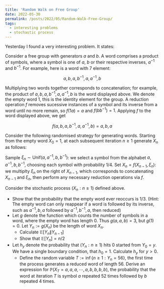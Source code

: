 ```yaml
---
title: 'Random Walk on Free Group'
date: 2022-05-30
permalink: /posts/2022/05/Random-Walk-Free-Group/
tags:
  - interesting problems
  - stochastic process
---
```


Yesterday I found a very interesting problem. It states:

Consider a free group with generators $a$ and $b$. A word comprises a product of symbols, where a symbol is one of $a$, $b$ or their respective inverses, $a^{-1}$ and $b^{-1}$. For example, here is a word with 7 element:

$$a,b,a,b^{-1},a,a^{-1},b$$

Multiplying two words together corresponds to concatenation; for example, the product of $a,b,a,b^{-1},a,a^{-1},b$ is the word displayed above. We denote the empty word 1, this is the identity element for the group. A reduction operation $f$ removes sucessive instances of a symbol and its inverse from a word until no more remain, so $f(1a)=a$ and $f(bb^{-1})=1$. Applying $f$ to the word displayed above, we get

$$f(a,b,a,b^{-1},a,a^{-1},b)=a,b,a$$

Consider the following randomised strategy for generating words. Starting from the empty word $X_0=1$, at each subsequent iteration $n\geq 1$ generate $X_n$ as follows:

Sample $\xi_n\sim\text{Unif}(a,a^{-1},b,b^{-1})$: we select a symbol from the alphabet $a,a^{-1},b,b^{-1}$, choosing each symbol with probability $1/4$.
Set $X_n=f(X_{n-1},\xi_n)$: we multiplty $\xi_n$ on the right of $X_{n-1}$, which corresponds to concatenating $X_{n-1}$ and $\xi_n$, then perform any necessary reduction operations via $f$.

Consider the stochastic process $(X_n:n\geq1)$ defined above.

+ Show that the probability that the empty word ever reoccurs is $1/3$. (Hint: The empty word can only reappear if a word is followed by its inverse, such as $a^{-1},b,a$ followed by $a^{-1},b^{-1},a$, then reduced)
+ Let $g$ denote the function which counts the number of symbols in a word, where the empty word has length $0$. Thus $g(a,a,b)=3$, but $g(1)=0$. Let $Y_n:=g(X_n)$ be the length of word $X_n$. 
  + Calculate $\mathbb{E}[Y_n\|Y_{n-1}]$ 
  + Show that $\mathbb{E}[Y_n]=n/2$ 
+ Let $h_y$ denote the probability that $(Y_n:n\geq 1)$ hits $0$ started from $Y_0=y$. We have a single boundary condition, that $h_0=1$. Calculate $h_y$ for $y>0$. 
  + Define the random variable $T:=\inf\left\{n\geq 1:Y_n=56\right\}$, the first time the process generates a reduced word of length 56. Derive an expression for $\mathbb{P}(X_T=a,a,a,\cdots,a,b,b,b,b)$, the probability that the word at iteration $T$ is symbol $a$ repeated 52 times followed by $b$ repeated 4 times.